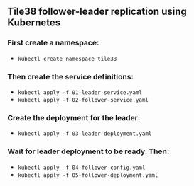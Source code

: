## Tile38 follower-leader replication using Kubernetes

### First create a namespace:
- `kubectl create namespace tile38`

### Then create the service definitions:
- `kubectl apply -f 01-leader-service.yaml`
- `kubectl apply -f 02-follower-service.yaml`

### Create the deployment for the leader:
- `kubectl apply -f 03-leader-deployment.yaml`

### Wait for leader deployment to be ready. Then:
- `kubectl apply -f 04-follower-config.yaml`
- `kubectl apply -f 05-follower-deployment.yaml`